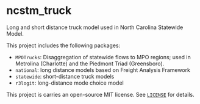 # ncstm_truck
Long and short distance truck model used in North Carolina Statewide Model.

This project includes the following packages:

  - `MPOTrucks`: Disaggregation of statewide flows to MPO regions; used in
  Metrolina (Charlotte) and the Piedmont Triad (Greensboro).
  - `national`: long distance models based on Freight Analysis Framework
  - `statewide`: short-distance truck models
  - `r3logit`: long-distance mode choice model
  
This project is carries an open-source MIT license. See [`LICENSE`](LICENSE) 
for details.
